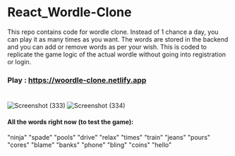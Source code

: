 # React_Wordle-Clone
This repo contains code for wordle clone. Instead of 1 chance a day, you can play it as many times as you want. The words are stored in the backend and you can add or remove words as per your wish. This is coded to replicate the game logic of the actual wordle without going into registration or login.

### Play : https://woordle-clone.netlify.app

#
![Screenshot (333)](https://user-images.githubusercontent.com/70688937/168479366-c8dc0e93-b91d-47a6-8fb1-2942fb3a6a9a.png)
![Screenshot (334)](https://user-images.githubusercontent.com/70688937/168479503-16d6b43e-8160-4bd5-85c0-1127d84e02c2.png)


#### All the words right now (to test the game):
"ninja"
"spade"
"pools"
"drive"
"relax"
"times"
"train"
"jeans"
"pours"
"cores"
"blame"
"banks"
"phone"
"bling"
"coins"
"hello"
